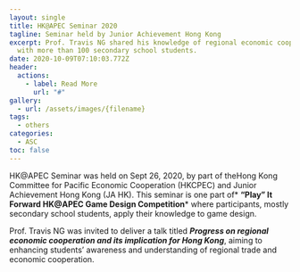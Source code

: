 ```yaml
---
layout: single
title: HK@APEC Seminar 2020
tagline: Seminar held by Junior Achievement Hong Kong
excerpt: Prof. Travis NG shared his knowledge of regional economic cooperation
  with more than 100 secondary school students.
date: 2020-10-09T07:10:03.772Z
header:
  actions:
    - label: Read More
      url: "#"
gallery:
  - url: /assets/images/{filename}
tags:
  - others
categories:
  - ASC
toc: false
---
```

HK@APEC Seminar was held on Sept 26, 2020, by part of theHong Kong Committee for Pacific Economic Cooperation (HKCPEC) and Junior Achievement Hong Kong (JA HK). This seminar is one part of* **“Play” It Forward HK@APEC Game Design Competition*** where participants, mostly secondary school students, apply their knowledge to game design. 

Prof. Travis NG was invited to deliver a talk titled ***Progress on regional economic cooperation and its implication for Hong Kong***, aiming to enhancing students’ awareness and understanding of regional trade and economic cooperation.